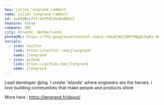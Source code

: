 ```yaml
---
key: julien_lengrand_lambert
name: julien lengrand-lambert
id: yuOXQBxsfYfrx5fPdC4GnDu0Kb32
feature: false
company: ING
city: Utrecht, Netherlands
photoURL: https://lh3.googleusercontent.com/a-/AAuE7mC5XMrFmBgbJhpRj-Nn3x_xkrS6JSdvehPxpDzYCg
socials:
  - icon: twitter
    link: https://twitter.com/jlengrand
    name: jlengrand
  - icon: github
    link: https://github.com/jlengrand
    name: jlengrand
---
```

Lead developer @ing. I create 'islands' where engineers are the heroes. I love building communities that make people and products shine

More here : https://lengrand.fr/about/
